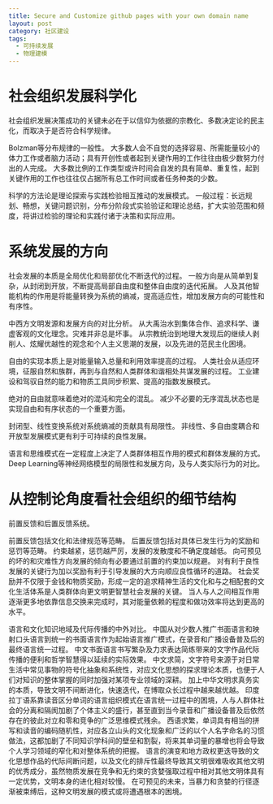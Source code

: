 ```yaml
---
title: Secure and Customize github pages with your own domain name
layout: post
category: 社区建设
tags:
  - 可持续发展
  - 物理建模
---
```


# 社会组织发展科学化

社会组织发展决策成功的关键未必在于以信仰为依据的宗教化、多数决定论的民主化，而取决于是否符合科学规律。

Bolzman等分布规律的一般性。
大多数人会不自觉的选择容易、所需能量较小的体力工作或者脑力活动；具有开创性或者起到关键作用的工作往往由极少数努力付出的人完成。
大多数比例的工作类型或许时间会自发的具有简单、重复性，起到关键作用的工作也往往仅占据所有总工作时间或者任务种类的少数。

科学的方法论是理论探索与实践检验相互推动的发展模式。
一般过程：长远规划、畅想，关键问题识别，分布分阶段式实验验证和理论总结，扩大实验范围和频度，将讲过检验的理论和实践付诸于决策和实际应用。

# 系统发展的方向
社会发展的本质是全局优化和局部优化不断迭代的过程。
一般方向是从简单到复杂，从封闭到开放，不断提高局部自由度和整体自由度的迭代拓展。
人及其他智能机构的作用是将能量转换为系统的熵减，提高适应性，增加发展方向的可能性和有序性。

中西方文明发源和发展方向的对比分析。
从大禹治水到集体合作、追求科学、谦虚客观的文化理念。灾难并非总是坏事。
从宗教统治到地理大发现后的继续人剥削人、炫耀优越性的观念和个人主义思潮的发展，以及先进的范民主化困境。

自由的实现本质上是对能量输入总量和利用效率提高的过程。
人类社会从适应环境，征服自然和族群，再到与自然和人类群体和谐相处共谋发展的过程。
工业建设和驾驭自然的能力和物质工具同步积累、提高的指数发展模式。

绝对的自由就意味着绝对的混沌和完全的混乱。
减少不必要的无序混乱状态也是实现自由和有序状态的一个重要方面。

封闭型、线性变换系统对系统熵减的贡献具有局限性。
非线性、多自由度耦合和开放型发展模式更有利于可持续的良性发展。

语言和思维模式在一定程度上决定了人类群体相互作用的模式和群体发展的方式。
Deep Learning等神经网络模型的局限性和发展方向，及与人类实际行为的对比。

# 从控制论角度看社会组织的细节结构

前置反馈和后置反馈系统。

前置反馈包括文化和法律规范等范畴。
后置反馈包括对具体已发生行为的奖励和惩罚等范畴。
约束越紧，惩罚越严厉，发展的发散度和不确定度越低。
向可预见的坏的和灾难性方向发展的倾向有必要通过前置的约束加以规避。
对有利于良性发展的关键行为加以奖励有利于引导发展的大方向顺应良性循环的道路。
社会奖励并不仅限于金钱和物质奖励，形成一定的追求精神生活的文化和与之相配套的文化生活体系是人类群体向更文明更智慧社会发展的关键。
当人与人之间相互作用逐渐更多地依靠信息交换来完成时，其对能量依赖的程度和做功效率将达到更高的水平。

语言和文化知识地域及代际传播的中外对比。
中国从对少数人推广书面语言和映射口头语言到统一的书面语言作为起始语言推广模式，在录音和广播设备普及后的最终语言统一过程。
中文书面语言书写繁杂及力求表达简练带来的文字作品代际传播的便利和哲学智慧得以延续的实际效果。
中文求简，文字符号来源于对日常生活中常见事物的符号化抽象和系统性，对应文化思想的探求理论本质，也便于人们对知识的整体掌握的同时加强对某项专业领域的深耕。
加上中华文明求真务实的本质，导致文明不间断进化，快速迭代，在博取众长过程中越来越优越。
印度拉丁语系靠读音区分单词的语言组织模式在语言统一过程中的困境，人与人群体社会的分离和隔阂加剧了个体主义的盛行，甚至直到当今录音和广播设备普及后依然存在的彼此对立和零和竞争的广泛思维模式残余。
西语求繁，单词具有相当的拼写和读音的编码随机性，对应各立山头的文化现象和广泛的以个人名字命名的习惯做法，这都加剧了不同知识学科间的壁垒和割裂，将来其单词量的暴增也将会导致个人学习领域的窄化和对整体系统的把握。
语言的演变和地方政权更迭导致的文化思想作品的代际间断问题，以及文化的排斥性最终导致其文明很难吸收其他文明的优秀成分，虽然物质发展在竞争和无约束的贪婪强取过程中相对其他文明体具有一定优势，文明本身的进化相对较慢。
在可预见的未来，当暴力和贪婪的行径逐渐被束缚后，这种文明发展的模式或将遭遇根本的困境。
